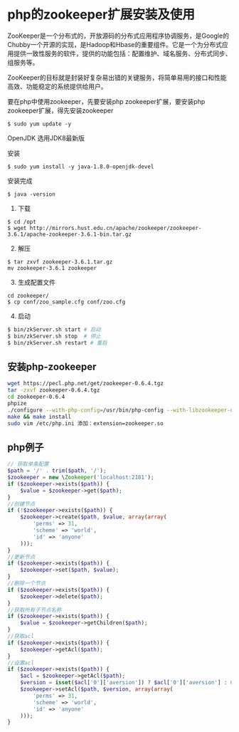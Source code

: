 # php的zookeeper扩展安装及使用

ZooKeeper是一个分布式的，开放源码的分布式应用程序协调服务，是Google的Chubby一个开源的实现，是Hadoop和Hbase的重要组件。它是一个为分布式应用提供一致性服务的软件，提供的功能包括：配置维护、域名服务、分布式同步、组服务等。

ZooKeeper的目标就是封装好复杂易出错的关键服务，将简单易用的接口和性能高效、功能稳定的系统提供给用户。

要在php中使用zookeeper，先要安装php zookeeper扩展，要安装php zookeeper扩展，得先安装zookeeper

```
$ sudo yum update -y
```
OpenJDK
选用JDK8最新版

安装
```
$ sudo yum install -y java-1.8.0-openjdk-devel
```
安装完成
```
$ java -version
```
1. 下载
```
$ cd /opt
$ wget http://mirrors.hust.edu.cn/apache/zookeeper/zookeeper-3.6.1/apache-zookeeper-3.6.1-bin.tar.gz
```
2. 解压
```
$ tar zxvf zookeeper-3.6.1.tar.gz
mv zookeeper-3.6.1 zookeeper
```
3. 生成配置文件
```
cd zookeeper/
$ cp conf/zoo_sample.cfg conf/zoo.cfg
```
4. 启动
```sh
$ bin/zkServer.sh start # 启动
$ bin/zkServer.sh stop  # 停止
$ bin/zkServer.sh restart # 重启
```

## 安装php-zookeeper
```sh
wget https://pecl.php.net/get/zookeeper-0.6.4.tgz
tar -zxvf zookeeper-0.6.4.tgz
cd zookeeper-0.6.4
phpize
./configure --with-php-config=/usr/bin/php-config --with-libzookeeper-dir=/usr/local/zookeeper-lib/
make && make install
sudo vim /etc/php.ini 添加：extension=zookeeper.so
```

## php例子

```php
// 获取单条配置
$path = '/' . trim($path, '/');
$zookeeper = new \Zookeeper('localhost:2181');
if ($zookeeper->exists($path)) {
    $value = $zookeeper->get($path);
}
//创建节点
if (!$zookeeper->exists($path)) {
    $zookeeper->create($path, $value, array(array(
        'perms' => 31,
        'scheme' => 'world',
        'id' => 'anyone'
    )));
}
//更新节点
if ($zookeeper->exists($path)) {
    $zookeeper->set($path, $value);
}
//删除一个节点
if ($zookeeper->exists($path)) {
    $zookeeper->delete($path);
}
//获取所有子节点名称
if ($zookeeper->exists($path)) {
    $value = $zookeeper->getChildren($path);
}
//获取acl
if ($zookeeper->exists($path)) {
    $zookeeper->getAcl($path);
}
//设置acl
if ($zookeeper->exists($path)) {
    $acl = $zookeeper->getAcl($path);
    $version = isset($acl['0']['aversion']) ? $acl['0']['aversion'] : 0;
    $zookeeper->setAcl($path, $version, array(array(
        'perms' => 31,
        'scheme' => 'world',
        'id' => 'anyone'
    )));
}
```
